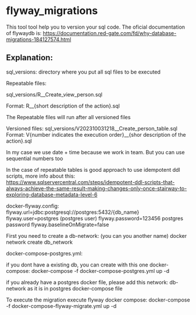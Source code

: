 # flyway_migrations

This tool tool help you to version your sql code. 
The oficial documentation of flywaydb is: https://documentation.red-gate.com/fd/why-database-migrations-184127574.html

## Explanation:

sql_versions: directory where you put all sql files to be executed

Repeatable files: 

sql_versions/R__Create_view_person.sql

Format: R__{short description of the action}.sql

The Repeatable files will run after all versioned files

Versioned files: 
sql_versions/V202310031218__Create_person_table.sql
Format: V{number indicates the execution order}__{shor description of the action}.sql

In my case we use date + time because we work in team. But you can use sequential numbers too


In the case of repeatable tables is good approach to use idempotent ddl scripts, more info about this: https://www.sqlservercentral.com/steps/idempotent-ddl-scripts-that-always-achieve-the-same-result-making-changes-only-once-stairway-to-exploring-database-metadata-level-6



docker-flyway.config:
flyway.url=jdbc:postgresql://postgres:5432/{db_name}
flyway.user=postgres (postgres user)
flyway.password=123456 postgres password
flyway.baselineOnMigrate=false 


First you need to create a db-network: (you can you another name)
docker network create db_network


docker-compose-postgres.yml:

if you dont have a existing db, you can create with this one docker-compose: 
docker-compose -f docker-compose-postgres.yml up -d



if you already have a postgres docker file, please add this network: db-network as it is in postgres docker-compose file


To execute the migration execute flyway docker compose: 
docker-compose -f docker-compose-flyway-migrate.yml up -d

